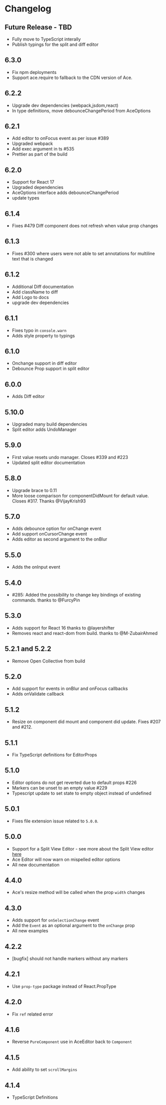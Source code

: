# Changelog

## Future Release - TBD

- Fully move to TypeScript interally
- Publish typings for the split and diff editor

## 6.3.0

- Fix npm deployments
- Support ace.require to fallback to the CDN version of Ace.

## 6.2.2

- Upgrade dev dependencies (webpack,jsdom,react)
- In type definitions, move debounceChangePeriod from AceOptions

## 6.2.1

- Add editor to onFocus event as per issue #389
- Upgraded webpack
- Add exec argument in ts #535
- Prettier as part of the build

## 6.2.0

- Support for React 17
- Upgraded dependencies
- AceOptions interface adds debounceChangePeriod
- update types

## 6.1.4

- Fixes #479 Diff component does not refresh when value prop changes

## 6.1.3

- Fixes #300 where users were not able to set annotations for multiline text that is changed

## 6.1.2

- Additional Diff documentation
- Add className to diff
- Add Logo to docs
- upgrade dev dependencies

## 6.1.1

- Fixes typo in `console.warn`
- Adds style property to typings

## 6.1.0

- Onchange support in diff editor
- Debounce Prop support in split editor

## 6.0.0

- Adds Diff editor

## 5.10.0

- Upgraded many build dependencies
- Split editor adds UndoManager

## 5.9.0

- First value resets undo manager. Closes #339 and #223
- Updated split editor documentation

## 5.8.0

- Upgrade brace to 0.11
- More loose comparison for componentDidMount for default value. Closes #317. Thanks @VijayKrish93

## 5.7.0

- Adds debounce option for onChange event
- Add support onCursorChange event
- Adds editor as second argument to the onBlur

## 5.5.0

- Adds the onInput event

## 5.4.0

- #285: Added the possibility to change key bindings of existing commands. thanks to @FurcyPin

## 5.3.0

- Adds support for React 16 thanks to @layershifter
- Removes react and react-dom from build. thanks to @M-ZubairAhmed

## 5.2.1 and 5.2.2

- Remove Open Collective from build

## 5.2.0

- Add support for events in onBlur and onFocus callbacks
- Adds onValidate callback

## 5.1.2

- Resize on component did mount and component did update. Fixes #207 and #212.

## 5.1.1

- Fix TypeScript definitions for EditorProps

## 5.1.0

- Editor options do not get reverted due to default props #226
- Markers can be unset to an empty value #229
- Typescript update to set state to empty object instead of undefined

## 5.0.1

- Fixes file extension issue related to `5.0.0`.

## 5.0.0

- Support for a Split View Editor - see more about the Split View editor [here](https://github.com/securingsincity/react-ace/blob/master/docs/Split.md)
- Ace Editor will now warn on mispelled editor options
- All new documentation

## 4.4.0

- Ace's resize method will be called when the prop `width` changes

## 4.3.0

- Adds support for `onSelectionChange` event
- Add the `Event` as an optional argument to the `onChange` prop
- All new examples

## 4.2.2

- [bugfix] should not handle markers without any markers

## 4.2.1

- Use `prop-type` package instead of React.PropType

## 4.2.0

- Fix `ref` related error

## 4.1.6

- Reverse `PureComponent` use in AceEditor back to `Component`

## 4.1.5

- Add ability to set `scrollMargins`

## 4.1.4

- TypeScript Definitions
